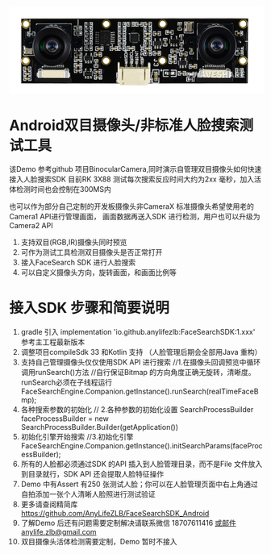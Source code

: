 
![输入图片说明](app/src/main/res/drawable/image.png)


# Android双目摄像头/非标准人脸搜索测试工具
该Demo 参考github 项目BinocularCamera,同时演示自管理双目摄像头如何快速接入人脸搜索SDK
目前RK 3X88 测试每次搜索反应时间大约为2xx 毫秒，加入活体检测时间也会控制在300MS内

也可以作为部分自己定制的开发板摄像头非CameraX 标准摄像头希望使用老的Camera1 API进行管理画面，
画面数据再送入SDK 进行检测，用户也可以升级为Camera2 API

1. 支持双目(RGB,IR)摄像头同时预览
2. 可作为测试工具检测双目摄像头是否正常打开
3. 接入FaceSearch SDK 进行人脸搜索
4. 可以自定义摄像头方向，旋转画面，和画面比例等

# 接入SDK 步骤和简要说明

1. gradle 引入 implementation 'io.github.anylifezlb:FaceSearchSDK:1.xxx' 参考主工程最新版本
2. 调整项目compileSdk 33 和Kotlin 支持 （人脸管理后期会全部用Java 重构）
3. 支持自己管理摄像头仅仅使用SDK API 进行搜索
   //1.在摄像头回调预览中循环调用runSearch()方法
   //自行保证Bitmap 的方向角度正确无旋转，清晰度。runSearch必须在子线程运行
   FaceSearchEngine.Companion.getInstance().runSearch(realTimeFaceBmp);
4. 各种搜索参数的初始化
   // 2.各种参数的初始化设置
   SearchProcessBuilder faceProcessBuilder = new SearchProcessBuilder.Builder(getApplication())
5. 初始化引擎开始搜索
   //3.初始化引擎
   FaceSearchEngine.Companion.getInstance().initSearchParams(faceProcessBuilder);
6. 所有的人脸都必须通过SDK 的API 插入到人脸管理目录，而不是File 文件放入到目录就行，SDK API 还会提取人脸特征操作
7. Demo 中有Assert 有250 张测试人脸；你可以在人脸管理页面中右上角通过自拍添加一张个人清晰人脸照进行测试验证
8. 更多请查阅精简库 https://github.com/AnyLifeZLB/FaceSearchSDK_Android
9. 了解Demo 后还有问题需要定制解决请联系微信 18707611416 或邮件anylife.zlb@gmail.com
10. 双目摄像头活体检测需要定制，Demo 暂时不接入